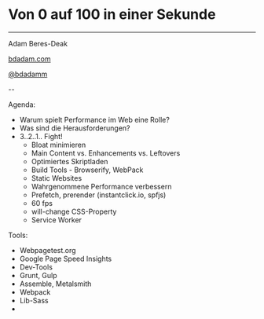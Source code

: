 # Von 0 auf 100 in einer Sekunde

***

Adam Beres-Deak

[bdadam.com](http://bdadam.com)

[@bdadamm](https://twitter.com/bdadamm/)

--

Agenda:
- Warum spielt Performance im Web eine Rolle?
- Was sind die Herausforderungen?
- 3..2..1.. Fight!
    - Bloat minimieren
    - Main Content vs. Enhancements vs. Leftovers
    - Optimiertes Skriptladen
    - Build Tools - Browserify, WebPack
    - Static Websites
    - Wahrgenommene Performance verbessern
    - Prefetch, prerender (instantclick.io, spfjs)
    - 60 fps
    - will-change CSS-Property
    - Service Worker

Tools:
- Webpagetest.org
- Google Page Speed Insights
- Dev-Tools
- Grunt, Gulp
- Assemble, Metalsmith
- Webpack
- Lib-Sass
- 